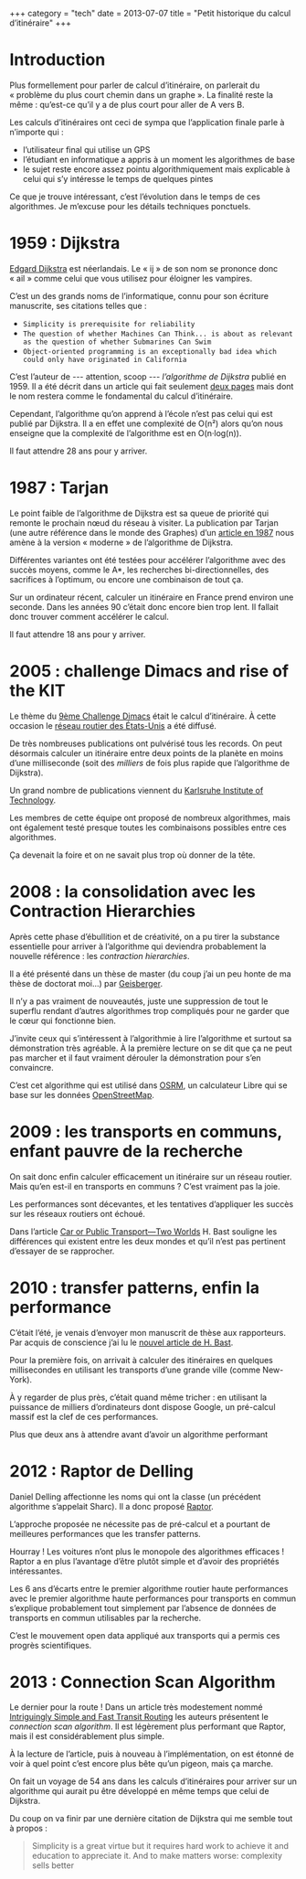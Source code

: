 +++
category = "tech"
date = 2013-07-07
title = "Petit historique du calcul d’itinéraire"
+++

# Introduction

Plus formellement pour parler de calcul d’itinéraire, on parlerait du
« problème du plus court chemin dans un graphe ». La finalité reste la
même : qu’est-ce qu’il y a de plus court pour aller de A vers B.

Les calculs d’itinéraires ont ceci de sympa que l’application finale
parle à n’importe qui :

-   l’utilisateur final qui utilise un GPS
-   l’étudiant en informatique a appris à un moment les algorithmes de
    base
-   le sujet reste encore assez pointu algorithmiquement mais explicable
    à celui qui s’y intéresse le temps de quelques pintes

Ce que je trouve intéressant, c’est l’évolution dans le temps de ces
algorithmes. Je m’excuse pour les détails techniques ponctuels.

# 1959 : Dijkstra

[Edgard Dijkstra](https://en.wikipedia.org/wiki/Edsger_W._Dijkstra) est
néerlandais. Le « ij » de son nom se prononce donc « ail » comme celui
que vous utilisez pour éloigner les vampires.

C’est un des grands noms de l’informatique, connu pour son écriture
manuscrite, ses citations telles que :

-   `Simplicity is prerequisite for reliability`
-   `The question of whether Machines Can Think... is about as relevant as the question of whether Submarines Can Swim`
-   `Object-oriented programming is an exceptionally bad idea which could only have originated in California`

C’est l’auteur de --- attention, scoop --- *l’algorithme de Dijkstra*
publié en 1959. Il a été décrit dans un article qui fait seulement [deux
pages](http://www-m3.ma.tum.de/foswiki/pub/MN0506/WebHome/dijkstra.pdf)
mais dont le nom restera comme le fondamental du calcul d’itinéraire.

Cependant, l’algorithme qu’on apprend à l’école n’est pas celui qui est
publié par Dijkstra. Il a en effet une complexité de O(n²) alors qu’on
nous enseigne que la complexité de l’algorithme est en O(n·log(n)).

Il faut attendre 28 ans pour y arriver.

# 1987 : Tarjan

Le point faible de l’algorithme de Dijkstra est sa queue de priorité qui
remonte le prochain nœud du réseau à visiter. La publication par Tarjan
(une autre référence dans le monde des Graphes) d’un [article en
1987](http://www.cs.princeton.edu/courses/archive/fall03/cs528/handouts/fibonacci%20heaps.pdf)
nous amène à la version « moderne » de l’algorithme de Dijkstra.

Différentes variantes ont été testées pour accélérer l’algorithme avec
des succès moyens, comme le A\*, les recherches bi-directionnelles, des
sacrifices à l’optimum, ou encore une combinaison de tout ça.

Sur un ordinateur récent, calculer un itinéraire en France prend environ
une seconde. Dans les années 90 c’était donc encore bien trop lent. Il
fallait donc trouver comment accélérer le calcul.

Il faut attendre 18 ans pour y arriver.

# 2005 : challenge Dimacs and rise of the KIT

Le thème du [9ème Challenge
Dimacs](http://www.dis.uniroma1.it/challenge9/format.shtml) était le
calcul d’itinéraire. À cette occasion le [réseau routier des
États-Unis](http://www.dis.uniroma1.it/challenge9/download.shtml) a été
diffusé.

De très nombreuses publications ont pulvérisé tous les records. On peut
désormais calculer un itinéraire entre deux points de la planète en
moins d’une milliseconde (soit des *milliers* de fois plus rapide que
l’algorithme de Dijkstra).

Un grand nombre de publications viennent du [Karlsruhe Institute of
Technology](http://i11www.iti.uni-karlsruhe.de/en/projects/route_planning/index).

Les membres de cette équipe ont proposé de nombreux algorithmes, mais
ont également testé presque toutes les combinaisons possibles entre ces
algorithmes.

Ça devenait la foire et on ne savait plus trop où donner de la tête.

# 2008 : la consolidation avec les Contraction Hierarchies

Après cette phase d’ébullition et de créativité, on a pu tirer la
substance essentielle pour arriver à l’algorithme qui deviendra
probablement la nouvelle référence : les *contraction hierarchies*.

Il a été présenté dans un thèse de master (du coup j’ai un peu honte de
ma thèse de doctorat moi...) par
[Geisberger](http://algo2.iti.kit.edu/documents/routeplanning/geisberger_dipl.pdf).

Il n’y a pas vraiment de nouveautés, juste une suppression de tout le
superflu rendant d’autres algorithmes trop compliqués pour ne garder que
le cœur qui fonctionne bien.

J’invite ceux qui s’intéressent à l’algorithmie à lire l’algorithme et
surtout sa démonstration très agréable. À la première lecture on se dit
que ça ne peut pas marcher et il faut vraiment dérouler la démonstration
pour s’en convaincre.

C’est cet algorithme qui est utilisé dans
[OSRM](http://map.project-osrm.org/), un calculateur Libre qui se base
sur les données [OpenStreetMap](http://www.openstreetmap.org).

# 2009 : les transports en communs, enfant pauvre de la recherche

On sait donc enfin calculer efficacement un itinéraire sur un réseau
routier. Mais qu’en est-il en transports en communs ? C’est vraiment pas
la joie.

Les performances sont décevantes, et les tentatives d’appliquer les
succès sur les réseaux routiers ont échoué.

Dans l’article [Car or Public Transport—Two
Worlds](http://link.springer.com/chapter/10.1007/978-3-642-03456-5_24)
H. Bast souligne les différences qui existent entre les deux mondes et
qu’il n’est pas pertinent d’essayer de se rapprocher.

# 2010 : transfer patterns, enfin la performance

C’était l’été, je venais d’envoyer mon manuscrit de thèse aux
rapporteurs. Par acquis de conscience j’ai lu le [nouvel article de H.
Bast](http://ad.informatik.uni-freiburg.de/files/transferpatterns.pdf).

Pour la première fois, on arrivait à calculer des itinéraires en
quelques millisecondes en utilisant les transports d’une grande ville
(comme New-York).

À y regarder de plus près, c’était quand même tricher : en utilisant la
puissance de milliers d’ordinateurs dont dispose Google, un pré-calcul
massif est la clef de ces performances.

Plus que deux ans à attendre avant d’avoir un algorithme performant

2012 : Raptor de Delling
========================

Daniel Delling affectionne les noms qui ont la classe (un précédent
algorithme s’appelait Sharc). Il a donc proposé
[Raptor](http://research.microsoft.com/apps/pubs/default.aspx?id=156567).

L’approche proposée ne nécessite pas de pré-calcul et a pourtant de
meilleures performances que les transfer patterns.

Hourray ! Les voitures n’ont plus le monopole des algorithmes efficaces
! Raptor a en plus l’avantage d’être plutôt simple et d’avoir des
propriétés intéressantes.

Les 6 ans d’écarts entre le premier algorithme routier haute
performances avec le premier algorithme haute performances pour
transports en commun s’explique probablement tout simplement par
l’absence de données de transports en commun utilisables par la
recherche.

C’est le mouvement open data appliqué aux transports qui a permis ces
progrès scientifiques.

2013 : Connection Scan Algorithm
================================

Le dernier pour la route ! Dans un article très modestement nommé
[Intriguingly Simple and Fast Transit
Routing](http://link.springer.com/chapter/10.1007%2F978-3-642-38527-8_6)
les auteurs présentent le *connection scan algorithm*. Il est légèrement
plus performant que Raptor, mais il est considérablement plus simple.

À la lecture de l’article, puis à nouveau à l’implémentation, on est
étonné de voir à quel point c’est encore plus bête qu’un pigeon, mais ça
marche.

On fait un voyage de 54 ans dans les calculs d’itinéraires pour arriver
sur un algorithme qui aurait pu être développé en même temps que celui
de Dijkstra.

Du coup on va finir par une dernière citation de Dijkstra qui me semble
tout à propos :

> Simplicity is a great virtue but it requires hard work to achieve it and education to appreciate it. And to make matters worse: complexity sells better
